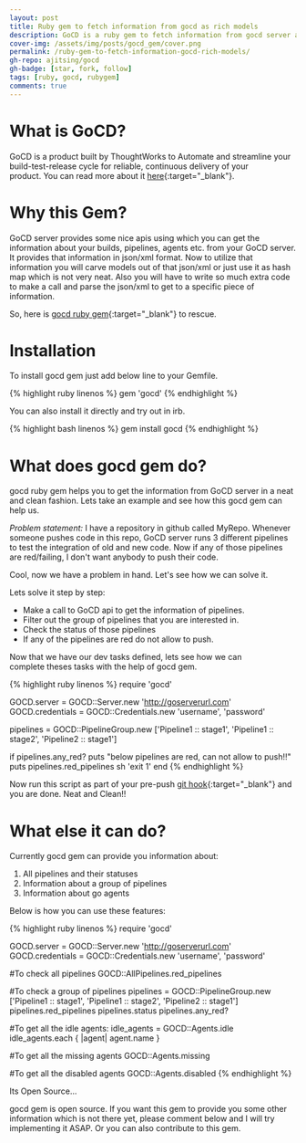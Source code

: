```yaml
---
layout: post
title: Ruby gem to fetch information from gocd as rich models
description: GoCD is a ruby gem to fetch information from gocd server as models. It will make the api calls on your behalf and get you the information that you want.
cover-img: /assets/img/posts/gocd_gem/cover.png
permalink: /ruby-gem-to-fetch-information-gocd-rich-models/
gh-repo: ajitsing/gocd
gh-badge: [star, fork, follow]
tags: [ruby, gocd, rubygem]
comments: true
---
```


# What is GoCD?

GoCD is a product built by ThoughtWorks to Automate and streamline your build-test-release cycle for reliable, continuous delivery of your product. You can read more about it [here](https://www.go.cd/){:target="_blank"}.

# Why this Gem?

GoCD server provides some nice apis using which you can get the information about your builds, pipelines, agents etc. from your GoCD server. It provides that information in json/xml format. Now to utilize that information you will carve models out of that json/xml or just use it as hash map which is not very neat. Also you will have to write so much extra code to make a call and parse the json/xml to get to a specific piece of information.

So, here is [gocd ruby gem](https://github.com/ajitsing/gocd){:target="_blank"} to rescue.

# Installation

To install gocd gem just add below line to your Gemfile.

{% highlight ruby linenos %}
gem 'gocd'
{% endhighlight %}

You can also install it directly and try out in irb.

{% highlight bash linenos %}
gem install gocd
{% endhighlight %}
<br>

# What does gocd gem do?

gocd ruby gem helps you to get the information from GoCD server in a neat and clean fashion. Lets take an example and see how this gocd gem can help us.

*Problem statement:* I have a repository in github called MyRepo. Whenever someone pushes code in this repo, GoCD server runs 3 different pipelines to test the integration of old and new code. Now if any of those pipelines are red/failing, I don't want anybody to push their code.

Cool, now we have a problem in hand. Let's see how we can solve it.

Lets solve it step by step:

* Make a call to GoCD api to get the information of pipelines.
* Filter out the group of pipelines that you are interested in.
* Check the status of those pipelines
* If any of the pipelines are red do not allow to push.

Now that we have our dev tasks defined, lets see how we can complete theses tasks with the help of gocd gem.

{% highlight ruby linenos %}
require 'gocd'

GOCD.server = GOCD::Server.new 'http://goserverurl.com'
GOCD.credentials = GOCD::Credentials.new 'username', 'password'

pipelines = GOCD::PipelineGroup.new ['Pipeline1 :: stage1', 'Pipeline1 :: stage2', 'Pipeline2 :: stage1']

if pipelines.any_red?
  puts "below pipelines are red, can not allow to push!!"
  puts pipelines.red_pipelines
  sh 'exit 1'
end
{% endhighlight %}

Now run this script as part of your pre-push [git hook](https://git-scm.com/book/en/v2/Customizing-Git-Git-Hooks){:target="_blank"} and you are done. Neat and Clean!!

# What else it can do?

Currently gocd gem can provide you information about:

1. All pipelines and their statuses
2. Information about a group of pipelines
3. Information about go agents

Below is how you can use these features:

{% highlight ruby linenos %}
require 'gocd'

GOCD.server = GOCD::Server.new 'http://goserverurl.com'
GOCD.credentials = GOCD::Credentials.new 'username', 'password'

#To check all pipelines
GOCD::AllPipelines.red_pipelines

#To check a group of pipelines
pipelines = GOCD::PipelineGroup.new ['Pipeline1 :: stage1', 'Pipeline1 :: stage2', 'Pipeline2 :: stage1']
pipelines.red_pipelines
pipelines.status
pipelines.any_red?


#To get all the idle agents:
idle_agents = GOCD::Agents.idle
idle_agents.each { |agent| agent.name }

#To get all the missing agents
GOCD::Agents.missing

#To get all the disabled agents
GOCD::Agents.disabled
{% endhighlight %}

Its Open Source...

gocd gem is open source. If you want this gem to provide you some other information which is not there yet, please comment below and I will try implementing it ASAP. Or you can also contribute to this gem.
